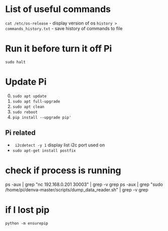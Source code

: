 # List of useful commands

`cat /etc/os-release` - display version of os
`history > commands_history.txt` - save history of commands to file

# Run it before turn it off Pi

```sudo halt```

# Update Pi

0. `sudo apt update`
0. `sudo apt full-upgrade`
0. `sudo apt clean`
0. `sudo reboot`
0. `pip install --upgrade pip'`

## Pi related

* ``` i2cdetect -y 1``` display list i2c port used on
* ```sudo apt-get install postfix```

# check if process is running

ps -aux | grep "nc 192.168.0.201 30003" | grep -v grep ps -aux | grep "sudo
/home/pi/denva-master/scripts/dump_data_reader.sh" | grep -v grep

# if I lost pip

`python -m ensurepip`